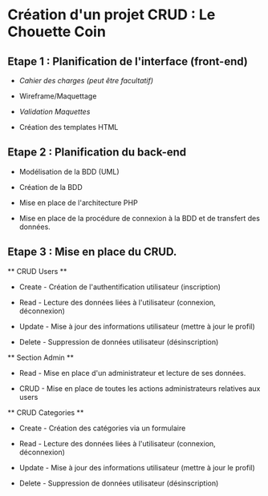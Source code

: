 # Création d'un projet CRUD : Le Chouette Coin

## Etape 1 : Planification de l'interface (front-end)

-  _Cahier des charges (peut être facultatif)_

- Wireframe/Maquettage

- _Validation Maquettes_

- Création des templates HTML

## Etape 2 : Planification du back-end

- Modélisation de la BDD (UML)

- Création de la BDD

- Mise en place de l'architecture PHP

- Mise en place de la procédure de connexion à la BDD et de transfert des données.

## Etape 3 : Mise en place du CRUD.

** CRUD Users **

- Create - Création de l'authentification utilisateur (inscription)

- Read - Lecture des données liées à l'utilisateur (connexion, déconnexion)

- Update - Mise à jour des informations utilisateur (mettre à jour le profil)

- Delete - Suppression de données utilisateur (désinscription)

** Section Admin **

- Read - Mise en place d'un administrateur et lecture de ses données.

- CRUD - Mise en place de toutes les actions administrateurs relatives aux users

** CRUD Categories **

- Create - Création des catégories via un formulaire

- Read - Lecture des données liées à l'utilisateur (connexion, déconnexion)

- Update - Mise à jour des informations utilisateur (mettre à jour le profil)

- Delete - Suppression de données utilisateur (désinscription)
